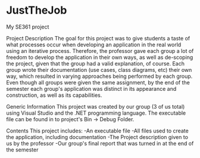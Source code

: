 JustTheJob
==========

My SE361 project

  
Project Description
  The goal for this project was to give students a taste of what processes occur when developing an application in the real world using an iterative process. Therefore, the professor gave each group a lot of freedom to develop the application in their own ways, as well as de-scoping the project, given that the group had a valid explanation, of course. Each group wrote their documentation (use cases, class diagrams, etc) their own way, which resulted in varying approaches being performed by each group. Even though all groups were given the same assignment, by the end of the semester each group's application was distinct in its appearance and construction, as well as its capabilities.

Generic Information
  This project was created by our group (3 of us total) using Visual Studio and the .NET programming language. The executable file can be found in to project's Bin -> Debug Folder.
  
Contents
  This project includes:
    -An executable file
    -All files used to create the application, including documentation
    -The Project description given to us by the professor
    -Our group's final report that was turned in at the end of the semester
